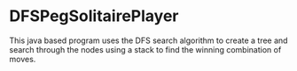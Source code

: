 # DFSPegSolitairePlayer
This java based program uses the DFS search algorithm to create a tree and search through the nodes using a stack to find the winning combination of moves.
